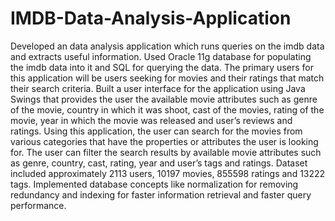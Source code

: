 # IMDB-Data-Analysis-Application
Developed an data analysis application which runs queries on the imdb data and extracts useful information.  Used Oracle 11g database for populating the imdb data into it and SQL for querying the data.  The primary users for this application will be users seeking for movies and their ratings that match their search criteria.  Built a user interface for the application using Java Swings that provides the user the available movie attributes such as genre of the movie, country in which it was shoot, cast of the movies, rating of the movie, year in which the movie was released and user’s reviews and ratings.  Using this application, the user can search for the movies from various categories that have the properties or attributes the user is looking for.  The user can filter the search results by available movie attributes such as genre, country, cast, rating, year and user’s tags and ratings. Dataset included approximately 2113 users, 10197 movies, 855598 ratings and 13222 tags.  Implemented database concepts like normalization for removing redundancy and indexing for faster information retrieval and faster query performance.
